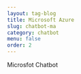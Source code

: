 ```yaml
---
layout: tag-blog
title: Microsoft Azure
slug: chatbot-ma
category: chatbot
menu: false
order: 2
---
```


Microsfot Chatbot
